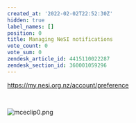 ```yaml
---
created_at: '2022-02-02T22:52:30Z'
hidden: true
label_names: []
position: 0
title: Managing NeSI notifications
vote_count: 0
vote_sum: 0
zendesk_article_id: 4415110022287
zendesk_section_id: 360001059296
---
```


<https://my.nesi.org.nz/account/preference>

 

![mceclip0.png](mkdocs_repo/includes/images/mceclip0.png)
